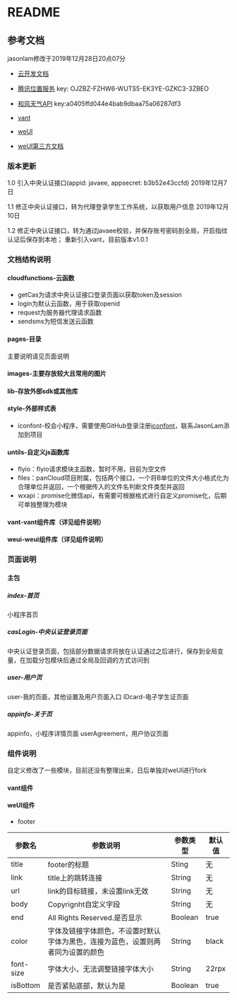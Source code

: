 # README

## 参考文档

**​**​jasonlam修改于2019年12月28日20点07分

* [云开发文档](https://developers.weixin.qq.com/miniprogram/dev/wxcloud/basis/getting-started.html)
* [腾讯位置服务](https://lbs.qq.com/qqmap_wx_jssdk/) key: OJZBZ\-FZHW6\-WUTS5\-EK3YE\-GZKC3\-3ZBEO
* [和风天气API](https://dev.heweather.com/docs/api/)  key:a0405ffd044e4bab9dbaa75a06287df3
* [vant](https://youzan.github.io/vant-weapp/#/intro)

* [weUI](https://developers.weixin.qq.com/miniprogram/dev/extended/weui/)
* [weUI第三方文档](https://www.vxzsk.com/1878.html)

### 版本更新

1.0 引入中央认证接口(appid: javaee, appsecret: b3b52e43ccfd\)  2019年12月7日

1.1 修正中央认证接口，转为代理登录学生工作系统，以获取用户信息  2019年12月10日

1.2 修正中央认证接口，转为通过javaee校验，并保存账号密码到全局，开启指纹认证后保存到本地； 重新引入vant，目前版本v1.0.1



###  文档结构说明

#### cloudfunctions-云函数

* getCas为请求中央认证接口登录页面以获取token及session
* login为默认云函数，用于获取openid
* request为服务器代理请求函数
* sendsms为短信发送云函数

#### pages-目录

主要说明请见页面说明

#### images-主要存放较大且常用的图片

#### lib-存放外部sdk或其他库

#### style-外部样式表

* iconfont-校会小程序，需要使用GitHub登录注册[iconfont](https://www.iconfont.cn/?spm=a313x.7781069.1998910419.d4d0a486a)，联系JasonLam添加到项目

#### untils-自定义js函数库

* flyio：flyio请求模块主函数，暂时不用，目前为空文件
* files：panCloud项目附属，包括两个接口，一个将B单位的文件大小格式化为合理单位并返回，一个根据传入的文件名判断文件类型并返回
* wxapi：promise化微信api，有需要可根据格式进行自定义promise化，后期可单独整理为模块

#### vant-vant组件库（详见组件说明）

#### weui-weui组件库（详见组件说明）

### 页面说明

#### 主包

##### index-首页

小程序首页

##### casLogin-中央认证登录页面

中央认证登录页面，包括部分数据请求将放在认证通过之后进行，保存到全局变量，在加载分包模块后通过全局及回调的方式访问到

##### user-用户页

user-我的页面，其他设置及用户页面入口
IDcard-电子学生证页面

##### appinfo-关于页

appinfo，小程序详情页面
userAgreement，用户协议页面

### 组件说明

自定义修改了一些模块，目前还没有整理出来，日后单独对weUI进行fork

#### vant组件

#### weUI组件

* footer

| 参数名    | 参数说明                                                     | 参数类型 | 默认值 |
| --------- | ------------------------------------------------------------ | -------- | ------ |
| title     | footer的标题                                                 | Sting    | 无     |
| link      | title上的跳转连接                                            | String   | 无     |
| url       | link的目标链接，未设置link无效                               | String   | 无     |
| body      | Copyrignht自定义字段                                         | String   | 无     |
| end       | All Rights Reserved.是否显示                                 | Boolean  | true   |
| color     | 字体及链接字体颜色，不设置时默认字体为黑色，连接为蓝色，设置则两者同为设置的颜色 | String   | black  |
| font-size | 字体大小，无法调整链接字体大小                               | String   | 22rpx  |
| isBottom  | 是否紧贴底部，默认为是                                       | Boolean  | true   |